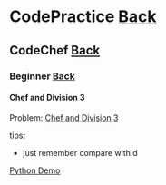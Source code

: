# CodePractice [Back](https://blog.fish-404.icu/CodePractice/)

## CodeChef [Back](https://blog.fish-404.icu/CodePractice/CodeChef/)

### Beginner [Back](https://blog.fish-404.icu/CodePractice/CodeChef/Beginner/)

#### Chef and Division 3

Problem: [Chef and Division 3](https://www.codechef.com/problems/DIVTHREE)

tips:

* just remember compare with d

[Python Demo](https://github.com/fish-404/CodePractice/blob/main/CodeChef/Beginner/Chef%20and%20Division%203/Chef%20and%20Division%203.py)
